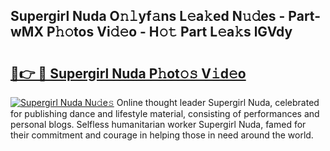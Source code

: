## Supergirl Nuda O𝚗𝚕yf𝚊ns L𝚎a𝚔ed N𝚞𝚍es - Part-wMX P𝚑𝚘tos Vi𝚍𝚎o - H𝚘𝚝 Part L𝚎a𝚔s lGVdy

# <h2><a href="http://kf3kax.oniu.top/?m=Supergirl+Nuda">🔗👉 🔴 Supergirl Nuda P𝚑ot𝚘𝚜 V𝚒d𝚎o</a></h2>

[![Supergirl Nuda Nu𝚍e𝚜](https://i.imgur.com/0qMVB7G.gif)](http://kf3kax.oniu.top/?m=Supergirl+Nuda)
Online thought leader Supergirl Nuda, celebrated for publishing dance and lifestyle material, consisting of performances and personal blogs. Selfless humanitarian worker Supergirl Nuda, famed for their commitment and courage in helping those in need around the world.  
